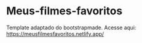 # Meus-filmes-favoritos
Template adaptado do bootstrapmade.
Acesse aqui: https://meusfilmesfavoritos.netlify.app/
